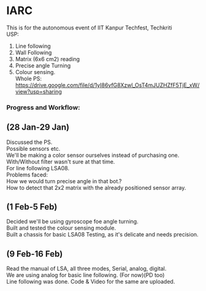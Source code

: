# IARC
This is for the autonomous event of IIT Kanpur Techfest, Techkriti<br />
USP: <br />
1. Line following <br />
2. Wall Following <br />
3. Matrix (6x6 cm2) reading <br />
4. Precise angle Turning <br />
5. Colour sensing. <br />
Whole PS: https://drive.google.com/file/d/1yI86vfG8Xzwl_OsT4mJUZHZfF5TjE_xW/view?usp=sharing <br />
### Progress and Workflow: <br />

## (28 Jan-29 Jan) <br />
Discussed the PS. <br />
Possible sensors etc. <br />
We'll be making a color sensor ourselves instead of purchasing one. With/Without filter wasn't sure at that time. <br />
For line following LSA08. <br />
Problems faced: <br />
How we would turn precise angle in that bot.? <br />
How to detect that 2x2 matrix with the already positioned sensor array. <br /> 

## (1 Feb-5 Feb)
Decided we'll be using gyroscope foe angle turning. <br />
Built and tested the colour sensing module. <br />
Built a chassis for basic LSA08 Testing, as it's delicate and needs precision. <br />
## (9 Feb-16 Feb)
Read the manual of LSA, all three modes, Serial, analog, digital. <br />
We are using analog for basic line following. (For now)(PD too) <br />
Line following was done. Code & Video for the same are uploaded. <br />




